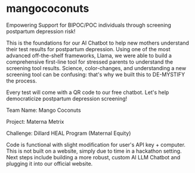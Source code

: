 # mangococonuts
Empowering Support for BIPOC/POC individuals through screening postpartum depression risk!

This is the foundations for our AI Chatbot to help new mothers understand their test results for postpartum depression. Using one of the most advanced off-the-shelf frameworks, Llama, we were able to build a comprehensive first-line tool for stressed parents to understand the screening tool results. Science, color-changes, and understanding a new screening tool can be confusing: that's why we built this to DE-MYSTIFY the process.

Every test will come with a QR code to our free chatbot. Let's help democraticize postpartum depression screening!

Team Name: Mango Coconuts

Project: Materna Metrix

Challenge: Dillard HEAL Program (Maternal Equity)

Code is functional with slight modification for user's API key + computer. This is not built on a website, simply due to time in a hackathon setting. Next steps include building a more robust, custom AI LLM Chatbot and plugging it into our official website.
